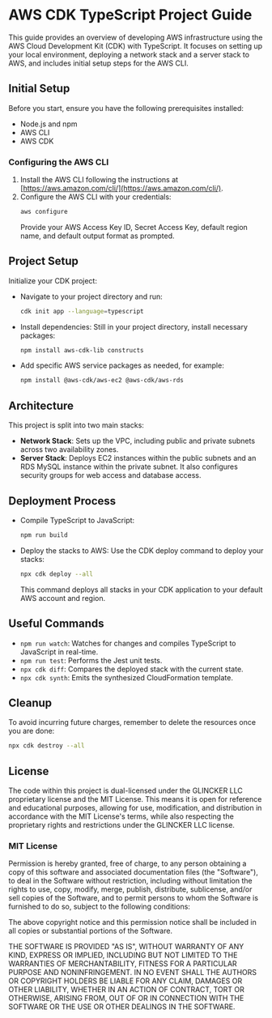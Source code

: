 
# AWS CDK TypeScript Project Guide

This guide provides an overview of developing AWS infrastructure using the AWS Cloud Development Kit (CDK) with TypeScript. It focuses on setting up your local environment, deploying a network stack and a server stack to AWS, and includes initial setup steps for the AWS CLI.

## Initial Setup

Before you start, ensure you have the following prerequisites installed:

- Node.js and npm
- AWS CLI
- AWS CDK

### Configuring the AWS CLI

1. Install the AWS CLI following the instructions at [https://aws.amazon.com/cli/](https://aws.amazon.com/cli/).
2. Configure the AWS CLI with your credentials:
   ```bash
   aws configure
   ```
   Provide your AWS Access Key ID, Secret Access Key, default region name, and default output format as prompted.

## Project Setup

Initialize your CDK project:

- Navigate to your project directory and run:
  ```bash
  cdk init app --language=typescript
  ```
- Install dependencies:
  Still in your project directory, install necessary packages:
  ```bash
  npm install aws-cdk-lib constructs
  ```
- Add specific AWS service packages as needed, for example:
  ```bash
  npm install @aws-cdk/aws-ec2 @aws-cdk/aws-rds
  ```

## Architecture

This project is split into two main stacks:

- **Network Stack**: Sets up the VPC, including public and private subnets across two availability zones.
- **Server Stack**: Deploys EC2 instances within the public subnets and an RDS MySQL instance within the private subnet. It also configures security groups for web access and database access.

## Deployment Process

- Compile TypeScript to JavaScript:
  ```bash
  npm run build
  ```
- Deploy the stacks to AWS:
  Use the CDK deploy command to deploy your stacks:
  ```bash
  npx cdk deploy --all
  ```
  This command deploys all stacks in your CDK application to your default AWS account and region.

## Useful Commands

- `npm run watch`: Watches for changes and compiles TypeScript to JavaScript in real-time.
- `npm run test`: Performs the Jest unit tests.
- `npx cdk diff`: Compares the deployed stack with the current state.
- `npx cdk synth`: Emits the synthesized CloudFormation template.

## Cleanup

To avoid incurring future charges, remember to delete the resources once you are done:
```bash
npx cdk destroy --all

```

## License

The code within this project is dual-licensed under the GLINCKER LLC proprietary license and the MIT License. This means it is open for reference and educational purposes, allowing for use, modification, and distribution in accordance with the MIT License's terms, while also respecting the proprietary rights and restrictions under the GLINCKER LLC license.

### MIT License

Permission is hereby granted, free of charge, to any person obtaining a copy of this software and associated documentation files (the "Software"), to deal in the Software without restriction, including without limitation the rights to use, copy, modify, merge, publish, distribute, sublicense, and/or sell copies of the Software, and to permit persons to whom the Software is furnished to do so, subject to the following conditions:

The above copyright notice and this permission notice shall be included in all copies or substantial portions of the Software.

THE SOFTWARE IS PROVIDED "AS IS", WITHOUT WARRANTY OF ANY KIND, EXPRESS OR IMPLIED, INCLUDING BUT NOT LIMITED TO THE WARRANTIES OF MERCHANTABILITY, FITNESS FOR A PARTICULAR PURPOSE AND NONINFRINGEMENT. IN NO EVENT SHALL THE AUTHORS OR COPYRIGHT HOLDERS BE LIABLE FOR ANY CLAIM, DAMAGES OR OTHER LIABILITY, WHETHER IN AN ACTION OF CONTRACT, TORT OR OTHERWISE, ARISING FROM, OUT OF OR IN CONNECTION WITH THE SOFTWARE OR THE USE OR OTHER DEALINGS IN THE SOFTWARE.
